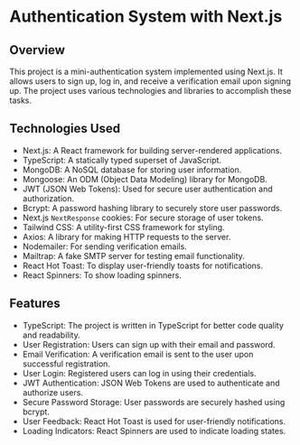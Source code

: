 # Authentication System with Next.js

## Overview

This project is a mini-authentication system implemented using Next.js. It allows users to sign up, log in, and receive a verification email upon signing up. The project uses various technologies and libraries to accomplish these tasks.

## Technologies Used

- Next.js: A React framework for building server-rendered applications.
- TypeScript: A statically typed superset of JavaScript.
- MongoDB: A NoSQL database for storing user information.
- Mongoose: An ODM (Object Data Modeling) library for MongoDB.
- JWT (JSON Web Tokens): Used for secure user authentication and authorization.
- Bcrypt: A password hashing library to securely store user passwords.
- Next.js `NextResponse` cookies: For secure storage of user tokens.
- Tailwind CSS: A utility-first CSS framework for styling.
- Axios: A library for making HTTP requests to the server.
- Nodemailer: For sending verification emails.
- Mailtrap: A fake SMTP server for testing email functionality.
- React Hot Toast: To display user-friendly toasts for notifications.
- React Spinners: To show loading spinners.

## Features

- TypeScript: The project is written in TypeScript for better code quality and readability.
- User Registration: Users can sign up with their email and password.
- Email Verification: A verification email is sent to the user upon successful registration.
- User Login: Registered users can log in using their credentials.
- JWT Authentication: JSON Web Tokens are used to authenticate and authorize users.
- Secure Password Storage: User passwords are securely hashed using bcrypt.
- User Feedback: React Hot Toast is used for user-friendly notifications.
- Loading Indicators: React Spinners are used to indicate loading states.
